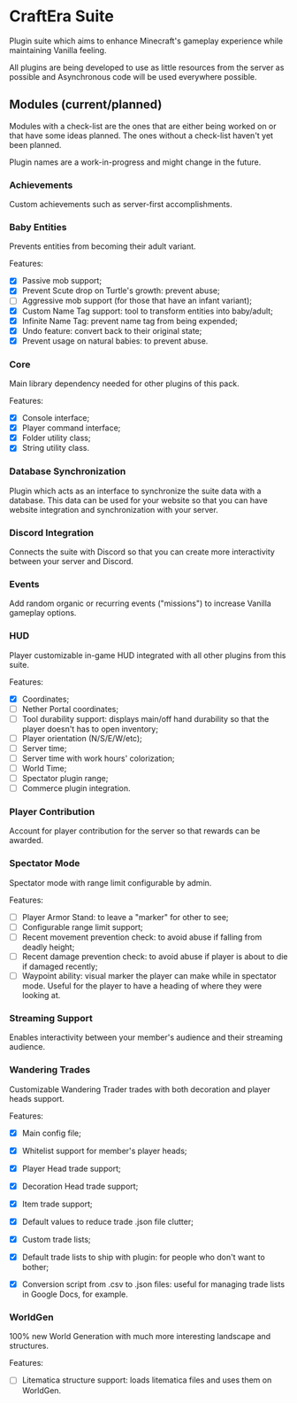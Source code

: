 # CraftEra Suite
Plugin suite which aims to enhance Minecraft's gameplay experience while maintaining Vanilla feeling. 

All plugins are being developed to use as little resources from the server as possible and Asynchronous code will be used everywhere possible.

## Modules (current/planned)
Modules with a check-list are the ones that are either being worked on or that have some ideas planned. The ones without a check-list haven't yet been planned.

Plugin names are a work-in-progress and might change in the future.

### Achievements 
Custom achievements such as server-first accomplishments.

### Baby Entities 
Prevents entities from becoming their adult variant.

Features:
 - [x] Passive mob support;
 - [x] Prevent Scute drop on Turtle's growth: prevent abuse;
 - [ ] Aggressive mob support (for those that have an infant variant);
 - [x] Custom Name Tag support: tool to transform entities into baby/adult;
 - [x] Infinite Name Tag: prevent name tag from being expended;
 - [x] Undo feature: convert back to their original state;
 - [x] Prevent usage on natural babies: to prevent abuse.

### Core 
Main library dependency needed for other plugins of this pack.

Features:
 - [x] Console interface;
 - [x] Player command interface;
 - [x] Folder utility class;
 - [x] String utility class.

### Database Synchronization
Plugin which acts as an interface to synchronize the suite data with a database. This data can be used for your website so that you can have website integration and synchronization with your server.

### Discord Integration
Connects the suite with Discord so that you can create more interactivity between your server and Discord.

### Events
Add random organic or recurring events ("missions") to increase Vanilla gameplay options.

### HUD
Player customizable in-game HUD integrated with all other plugins from this suite.

Features:
 - [x] Coordinates;
 - [ ] Nether Portal coordinates;
 - [ ] Tool durability support: displays main/off hand durability so that the player doesn't has to open inventory;
 - [ ] Player orientation (N/S/E/W/etc);
 - [ ] Server time;
 - [ ] Server time with work hours' colorization;
 - [ ] World Time;
 - [ ] Spectator plugin range;
 - [ ] Commerce plugin integration.

### Player Contribution
Account for player contribution for the server so that rewards can be awarded.

### Spectator Mode
Spectator mode with range limit configurable by admin.

Features:
 - [ ] Player Armor Stand: to leave a "marker" for other to see;
 - [ ] Configurable range limit support;
 - [ ] Recent movement prevention check: to avoid abuse if falling from deadly height;
 - [ ] Recent damage prevention check: to avoid abuse if player is about to die if damaged recently;
 - [ ] Waypoint ability: visual marker the player can make while in spectator mode. Useful for the player to have a heading of where they were looking at.

### Streaming Support
Enables interactivity between your member's audience and their streaming audience.

### Wandering Trades
Customizable Wandering Trader trades with both decoration and player heads support.

Features:
 - [x] Main config file;
 - [x] Whitelist support for member's player heads;
 - [x] Player Head trade support;
 - [x] Decoration Head trade support;
 - [x] Item trade support;
 - [x] Default values to reduce trade .json file clutter;
 - [x] Custom trade lists;
 - [x] Default trade lists to ship with plugin: for people who don't want to bother;
 - [x] Conversion script from .csv to .json files: useful for managing trade lists in Google Docs, for example.


### WorldGen
100% new World Generation with much more interesting landscape and structures.

Features:
 - [ ] Litematica structure support: loads litematica files and uses them on WorldGen.